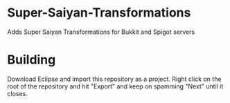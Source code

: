 # Super-Saiyan-Transformations
Adds Super Saiyan Transformations for Bukkit and Spigot servers

# Building
Download Eclipse and import this repository as a project.
Right click on the root of the repository and hit "Export" and keep on spamming "Next" until it closes.
